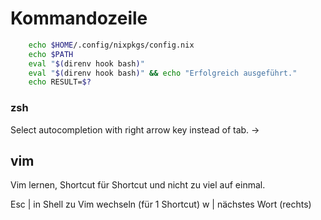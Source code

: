 # Kommandozeile


```Bash
    echo $HOME/.config/nixpkgs/config.nix
    echo $PATH
    eval "$(direnv hook bash)"
    eval "$(direnv hook bash)" && echo "Erfolgreich ausgeführt."
    echo RESULT=$? 
```

### zsh
Select autocompletion with right arrow key instead of tab. &rarr;

## vim
Vim lernen, Shortcut für Shortcut und nicht zu viel auf einmal.

Esc | in Shell zu Vim wechseln (für 1 Shortcut)
w | nächstes Wort (rechts)


